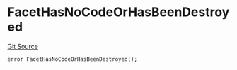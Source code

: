 # FacetHasNoCodeOrHasBeenDestroyed
[Git Source](https://github.com/thrackle-io/rules-engine/blob/6d65728d4e93813016499a87fe04f8385b777100/src/protocol/economic/ruleProcessor/RuleProcessorDiamond.sol)


```solidity
error FacetHasNoCodeOrHasBeenDestroyed();
```

